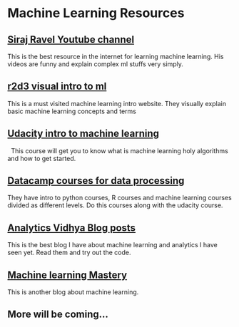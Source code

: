 # Machine Learning Resources
## [Siraj Ravel Youtube channel](https://www.youtube.com/channel/UCWN3xxRkmTPmbKwht9FuE5A)
   This is the best resource in the internet for learning machine learning. His videos are funny and explain complex ml stuffs very simply.
## [r2d3 visual intro to ml](http://www.r2d3.us/visual-intro-to-machine-learning-part-1/)
   This is a must visited machine learning intro website. They visually explain    
basic machine learning concepts and terms 
## [Udacity intro to machine learning](https://classroom.udacity.com/courses/ud120)
   This course will get you to know what is machine learning holy algorithms and how  to get started.
## [Datacamp courses for data processing](https://www.datacamp.com)
   They have intro to python courses, R courses and machine learning courses divided as different levels. Do this courses along with the udacity course.
## [Analytics Vidhya Blog posts](https://www.analyticsvidhya.com)
   This is the best blog I have about machine learning and analytics I have seen yet. Read them and try out the code.
## [Machine learning Mastery](https://machinelearningmastery.com)
   This is another blog about machine learning.
## More will be coming...
